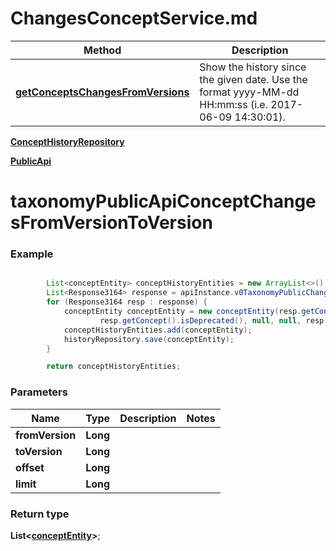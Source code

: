 # ChangesConceptService.md

 Method | Description
------------- | ------------- 
[**getConceptsChangesFromVersions**](ChangesConceptService.md#taxonomyPublicApiConceptChangesFromVersionToVersion) | Show the history since the given date. Use the format yyyy-MM-dd HH:mm:ss (i.e. 2017-06-09 14:30:01).

[**ConceptHistoryRepository**](ConceptHistoryRepository.md)
 
[**PublicApi**](https://github.com/JobtechSwe/jobtech-taxonomy-api-consumer-example/blob/master/docs/PublicApi.md)




<a name="taxonomyPublicApiConceptChangesFromVersionToVersion"></a>
# **taxonomyPublicApiConceptChangesFromVersionToVersion**

### Example
```java

        List<conceptEntity> conceptHistoryEntities = new ArrayList<>();
        List<Response3164> response = apiInstance.v0TaxonomyPublicChangesGet(fromVersion, toVersion, offset, limit);
        for (Response3164 resp : response) {
            conceptEntity conceptEntity = new conceptEntity(resp.getConcept().getPreferredLabel(), resp.getConcept().getType(),
                    resp.getConcept().isDeprecated(), null, null, resp.getConcept().getId(), resp.getEventType(), resp.getVersion());
            conceptHistoryEntities.add(conceptEntity);
            historyRepository.save(conceptEntity);
        }

        return conceptHistoryEntities;
```

### Parameters
Name | Type | Description | Notes
------------ | ------------- | ------------- | -------------
**fromVersion** | **Long** |  | 
**toVersion** | **Long** |  | 
**offset** | **Long** |  | 
**limit** | **Long** |  | 


### Return type

**List&lt;[**conceptEntity**](conceptEntity.md)&gt;**;

